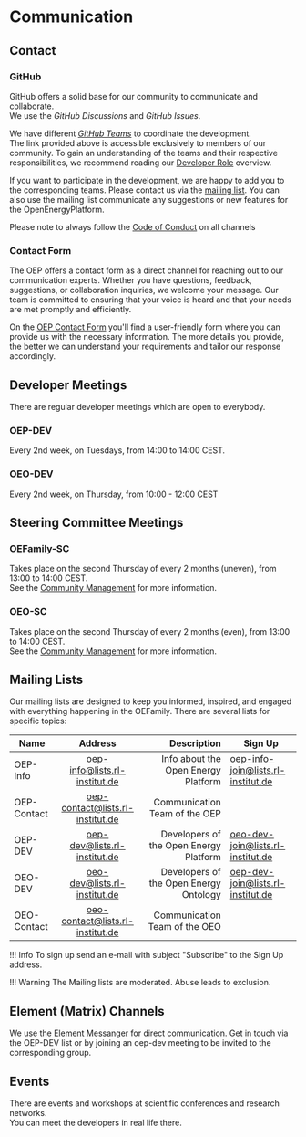 # Communication

## Contact

### GitHub

GitHub offers a solid base for our community to communicate and collaborate.<br>
We use the _GitHub Discussions_ and _GitHub Issues_.

We have different [_GitHub Teams_](https://github.com/orgs/OpenEnergyPlatform/teams)
to coordinate the development.<br>
The link provided above is accessible exclusively to members of our community.
To gain an understanding of the teams and their respective responsibilities, we recommend reading our [Developer Role](collaborative_development.md#github-teams) overview.

If you want to participate in the development, we are happy to add you to the
corresponding teams. Please contact us via the [mailing list](#mailing-lists). You can also use the mailing list communicate any suggestions or new features for the OpenEnergyPlatform.

Please note to always follow the [Code of Conduct](https://github.com/OpenEnergyPlatform/ontology/blob/dev/CODE_OF_CONDUCT.md) on all channels

### Contact Form

The OEP offers a contact form as a direct channel for reaching out to our
communication experts.
Whether you have questions, feedback, suggestions, or collaboration inquiries,
we welcome your message. Our team is committed to ensuring that your voice is
heard and that your needs are met promptly and efficiently.

On the [OEP Contact Form](https://openenergy-platform.org/contact/) you'll find
a user-friendly form where you can provide us with the necessary information.
The more details you provide, the better we can understand your requirements
and tailor our response accordingly.

## Developer Meetings

There are regular developer meetings which are open to everybody.

### OEP-DEV

Every 2nd week, on Tuesdays, from 14:00 to 14:00 CEST.

### OEO-DEV

Every 2nd week, on Thursday, from  10:00 - 12:00 CEST

## Steering Committee Meetings

### OEFamily-SC

Takes place on the second Thursday of every 2 months (uneven),
from 13:00 to 14:00 CEST.<br>
See the [Community Management](../community_management/#oefamily-sc) for more information.

### OEO-SC

Takes place on the second Thursday of every 2 months (even),
from 13:00 to 14:00 CEST.<br>
See the [Community Management](../community_management/#oeo-sc) for more information.

## Mailing Lists

Our mailing lists are designed to keep you informed, inspired, and engaged
with everything happening in the OEFamily.
There are several lists for specific topics:

| Name        |              Address              |                            Description | Sign Up |
|-------------|:--------------------------------:|---------------------------------------:|---------------|
| OEP-Info    |  <oep-info@lists.rl-institut.de>   |    Info about the Open Energy Platform | <oep-info-join@lists.rl-institut.de> |
| OEP-Contact | <oep-contact@lists.rl-institut.de> |          Communication Team of the OEP | |
| OEP-DEV     |   <oep-dev@lists.rl-institut.de>   | Developers of the Open Energy Platform | <oeo-dev-join@lists.rl-institut.de> |
| OEO-DEV     |   <oeo-dev@lists.rl-institut.de>   | Developers of the Open Energy Ontology | <oep-dev-join@lists.rl-institut.de> |
| OEO-Contact | <oeo-contact@lists.rl-institut.de> | Communication Team of the OEO          | |

!!! Info
    To sign up send an e-mail with subject "Subscribe" to the Sign Up address.  

!!! Warning
    The Mailing lists are moderated. Abuse leads to exclusion.

## Element (Matrix) Channels

We use the [Element Messanger](https://en.wikipedia.org/wiki/Element_(software))
for direct communication.
Get in touch via the OEP-DEV list or by joining an oep-dev meeting to be invited to the corresponding group.

## Events

There are events and workshops at scientific conferences and research networks.<br>
You can meet the developers in real life there.
